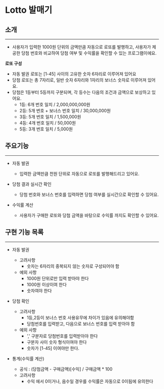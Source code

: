 # Lotto 발매기

## 소개 

---

- 사용자가 입력한 1000원 단위의 금액만큼 자동으로 로또를 발행하고, 사용자가 제공한 당첨 번호와 비교하여 당첨 여부 및 수익률을 확인할 수 있는 프로그램이에요.

**로또 구성**
- 자동 발권 로또는 [1-45] 사이의 고유한 숫자 6자리로 이루어져 있어요
- 당첨 로또는 총 7자리로, 일반 숫자 6자리와 1자리의 보너스 숫자로 이루어져 있어요.
- 당첨은 1등부터 5등까지 구분되며, 각 등수는 다음의 조건과 금액으로 보상하고 있어요.
  - 1등: 6개 번호 일치 / 2,000,000,000원
  - 2등: 5개 번호 + 보너스 번호 일치 / 30,000,000원
  - 3등: 5개 번호 일치 / 1,500,000원
  - 4등: 4개 번호 일치 / 50,000원
  - 5등: 3개 번호 일치 / 5,000원
  
## 주요기능

---

- 자동 발권
  - 입력한 금액만큼 천원 단위로 자동으로 로또를 발행해드리고 있어요.

- 당첨 결과 실시간 확인
  - 당첨 번호와 보너스 번호를 입력하면 당첨 여부를 실시간으로 확인할 수 있어요.  

- 수익률 계산 
  - 사용자가 구매한 로또와 당첨 금액을 바탕으로 수익률 까지도 확인할 수 있어요.

## 구현 기능 목록

---

- 자동 발권
  - 고려사항
    - 숫자는 6자리의 중복되지 않는 숫자로 구성되어야 함
  - 예외 사항
    - 1000원 단위로만 입력 받아야 한다
    - 1000원 이상이여 한다
    - 숫자여야 한다

- 당첨 확인
  - 고려사항
    - 1등,2등이 보너스 번호 사용유무에 차이가 있음에 유의해야함
    - 당첨번호를 입력받고, 다음으로 보너스 번호를 입력 받아야 함
  - 예외 사항
    - ',' 구분자로 당첨번호를 입력받아야 한다
    - 구분자 사이 숫자 형식이여야 한다
    - 숫자가 [1-45] 이여야만 한다.

- 통계(수익률 계산)
  - 공식 : (당첨금액 - 구매금액)[수익] / 구매금액 * 100
  - 고려사항
    - 수익 에서 0이거나, 음수일 경우를 수익률은 자동으로 0이됨에 유의한다 




